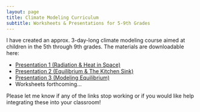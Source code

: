 ```yaml
---
layout: page
title: Climate Modeling Curriculum
subtitle: Worksheets & Presentations for 5-9th Grades
---
```


I have created an approx. 3-day-long climate modeling course aimed at children in the 5th through 9th grades. The materials are downloadable here:

- [Presentation 1 (Radiation & Heat in Space)](https://www.canva.com/design/DAFnWoeDA6w/56_XeIRDp3xDXUJYbh_5Bw/edit?utm_content=DAFnWoeDA6w&utm_campaign=designshare&utm_medium=link2&utm_source=sharebutton)
- [Presentation 2 (Equilibrium & The Kitchen Sink)](https://www.canva.com/design/DAFnWh9kv40/A1PHbCTOFcHcEZphfJo-0w/edit?utm_content=DAFnWh9kv40&utm_campaign=designshare&utm_medium=link2&utm_source=sharebutton)
- [Presentation 3 (Modeling Equilibrium)](https://www.canva.com/design/DAFuuSRimIo/pAniIM3NXqqLK0KNQC_JMw/edit?utm_content=DAFuuSRimIo&utm_campaign=designshare&utm_medium=link2&utm_source=sharebutton)
- Worksheets forthcoming...

Please let me know if any of the links stop working or if you would like help integrating these into your classroom!
